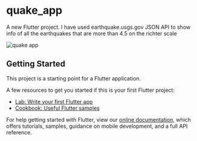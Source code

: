 # quake_app

A new Flutter project.
I have used earthquake.usgs.gov JSON API to show info of all the earthquakes that are more than 4.5 on the richter scale

![quake app](https://user-images.githubusercontent.com/42516515/59157115-bc5cd600-8ac2-11e9-9c0c-bd899c3d5fbb.PNG)


## Getting Started

This project is a starting point for a Flutter application.

A few resources to get you started if this is your first Flutter project:

- [Lab: Write your first Flutter app](https://flutter.dev/docs/get-started/codelab)
- [Cookbook: Useful Flutter samples](https://flutter.dev/docs/cookbook)

For help getting started with Flutter, view our 
[online documentation](https://flutter.dev/docs), which offers tutorials, 
samples, guidance on mobile development, and a full API reference.
